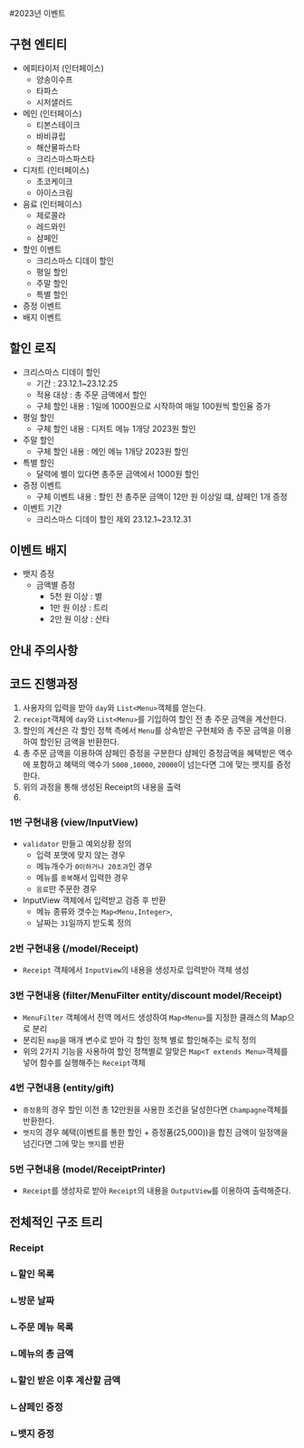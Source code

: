 #2023년 이벤트
## 구현 엔티티
* 에피타이저 (인터페이스)
  * 양송이수프
  * 타파스
  * 시저샐러드
* 메인 (인터페이스)
  * 티본스테이크
  * 바비큐립
  * 해산물파스타
  * 크리스마스파스타
* 디저트 (인터페이스)
  * 초코케이크 
  * 아이스크림
* 음료 (인터페이스)
  * 제로콜라
  * 레드와인
  * 샴페인
* 할인 이벤트
  * 크리스마스 디데이 할인
  * 평일 할인
  * 주말 할인
  * 특별 할인
* 증정 이벤트
* 배지 이벤트

## 할인 로직
* 크리스마스 디데이 할인
  * 기간 : 23.12.1~23.12.25
  * 적용 대상 : 총 주문 금액에서 할인
  * 구체 할인 내용 : 1일에 1000원으로 시작하여 매일 100원씩 할인율 증가
* 평일 할인
  * 구체 할인 내용 : 디저트 메뉴 1개당 2023원 할인
* 주말 할인
  * 구체 할인 내용 : 메인 메뉴 1개당 2023원 할인
* 특별 할인
  * 달력에 별이 있다면 총주문 금액에서 1000원 할인
* 증정 이벤트
  * 구체 이벤트 내용 : 할인 전 총주문 금액이 12만 원 이상일 떄, 샴페인 1개 증정
* 이벤트 기간
  * 크리스마스 디데이 할인 제외 23.12.1~23.12.31

## 이벤트 배지
* 뱃지 증정
  * 금액별 증정
    * 5천 원 이상 : 별
    * 1만 원 이상 : 트리
    * 2만 원 이상 : 산타
## 안내 주의사항

## 코드 진행과정
1. 사용자의 입력을 받아 `day`와 `List<Menu>`객체를 얻는다.
2. `receipt`객체에 `day`와 `List<Menu>`를 기입하여 할인 전 총 주문 금액을 계산한다.
3. 할인의 계산은 각 할인 정책 측에서 `Menu`를 상속받은 구현체와 총 주문 금액을 이용하여 할인된 금액을 반환한다.
4. 총 주문 금액을 이용하여 샴페인 증정을 구분한다
   샴페인 증정금액을 혜택받은 액수에 포함하고 혜택의 액수가 `5000` ,`10000`, `20000`이 넘는다면 그에 맞는 뱃지를 증정한다.
5. 위의 과정을 통해 생성된 Receipt의 내용을 출력
6. 
### 1번 구현내용 (view/InputView)
* `validator` 만들고 예외상황 정의
  * 입력 포맷에 맞지 않는 경우
  * 메뉴개수가 `0이하거나 20초과`인 경우
  * 메뉴를 `중복`해서 입력한 경우
  * `음료`만 주문한 경우
* InputView 객체에서 입력받고 검증 후 반환
  * 메뉴 종류와 갯수는 `Map<Menu,Integer>`,
  * 날짜는 `31`일까지 받도록 정의
### 2번 구현내용 (/model/Receipt)
* `Receipt` 객체에서 `InputView`의 내용을 생성자로 입력받아 객체 생성

### 3번 구현내용 (filter/MenuFilter entity/discount model/Receipt)
* `MenuFilter` 객체에서 전역 메서드 생성하여 `Map<Menu>`를 지정한 클래스의 Map으로 분리
* 분리된 `map`을 매개 변수로 받아 각 할인 정책 별로 할인해주는 로직 정의
* 위의 2가지 기능을 사용하여 할인 정책별로 알맞은 `Map<T extends Menu>`객체를 넣어 함수를 실행해주는 `Receipt`객체
### 4번 구현내용 (entity/gift)
* `증정품`의 경우 할인 이전 총 12만원을 사용한 조건을 달성한다면 `Champagne`객체를 반환한다.
* `뱃지`의 경우 혜택(이벤트를 통한 할인 + 증정품(25,000))을 합친 금액이 일정액을 넘긴다면 그에 맞는 `뱃지`를 반환
### 5번 구현내용 (model/ReceiptPrinter)
* `Receipt`를 생성자로 받아 `Receipt`의 내용을 `OutputView`를 이용하여 출력해준다.


## 전체적인 구조 트리
### Receipt
### ㄴ할인 목록
### ㄴ방문 날짜
### ㄴ주문 메뉴 목록
### ㄴ메뉴의 총 금액
### ㄴ할인 받은 이후 계산할 금액
### ㄴ샴페인 증정
### ㄴ뱃지 증정
